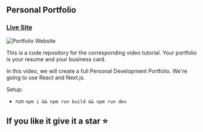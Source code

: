 ## Personal Portfolio

### [Live Site](https://abdulla-portfolio-new.vercel.app)

![Portfolio Website](https://abdulla-portfolio-new.vercel.app/images/project.png)

This is a code repository for the corresponding video tutorial. Your portfolio is your resume and your business card.

In this video, we will create a full Personal Development Portfolio. We're going to use React and Next.js.

Setup:

- run `npm i && npm run build && npm run dev`


## If you like it give it a star ⭐